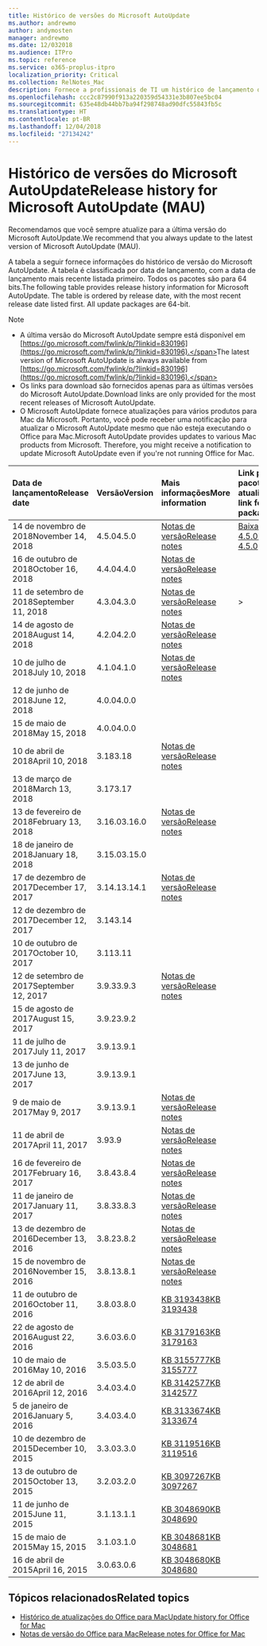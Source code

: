 ```yaml
---
title: Histórico de versões do Microsoft AutoUpdate
ms.author: andrewmo
author: andymosten
manager: andrewmo
ms.date: 12/032018
ms.audience: ITPro
ms.topic: reference
ms.service: o365-proplus-itpro
localization_priority: Critical
ms.collection: RelNotes_Mac
description: Fornece a profissionais de TI um histórico de lançamento do Microsoft AutoUpdate
ms.openlocfilehash: ccc2c87990f913a220359d54331e3b807ee5bc04
ms.sourcegitcommit: 635e48db44bb7ba94f298748ad90dfc55843fb5c
ms.translationtype: HT
ms.contentlocale: pt-BR
ms.lasthandoff: 12/04/2018
ms.locfileid: "27134242"
---
```

# <a name="release-history-for-microsoft-autoupdate-mau"></a><span data-ttu-id="bba62-103">Histórico de versões do Microsoft AutoUpdate</span><span class="sxs-lookup"><span data-stu-id="bba62-103">Release history for Microsoft AutoUpdate (MAU)</span></span>
 
<span data-ttu-id="bba62-104">Recomendamos que você sempre atualize para a última versão do Microsoft AutoUpdate.</span><span class="sxs-lookup"><span data-stu-id="bba62-104">We recommend that you always update to the latest version of Microsoft AutoUpdate (MAU).</span></span>

<span data-ttu-id="bba62-p101">A tabela a seguir fornece informações do histórico de versão do Microsoft AutoUpdate. A tabela é classificada por data de lançamento, com a data de lançamento mais recente listada primeiro. Todos os pacotes são para 64 bits.</span><span class="sxs-lookup"><span data-stu-id="bba62-p101">The following table provides release history information for Microsoft AutoUpdate. The table is ordered by release date, with the most recent release date listed first. All update packages are 64-bit.</span></span>


> [!NOTE]
> - <span data-ttu-id="bba62-108">A última versão do Microsoft AutoUpdate sempre está disponível em [https://go.microsoft.com/fwlink/p/?linkid=830196](https://go.microsoft.com/fwlink/p/?linkid=830196).</span><span class="sxs-lookup"><span data-stu-id="bba62-108">The latest version of Microsoft AutoUpdate is always available from [https://go.microsoft.com/fwlink/p/?linkid=830196](https://go.microsoft.com/fwlink/p/?linkid=830196).</span></span>
> - <span data-ttu-id="bba62-109">Os links para download são fornecidos apenas para as últimas versões do Microsoft AutoUpdate.</span><span class="sxs-lookup"><span data-stu-id="bba62-109">Download links are only provided for the most recent releases of Microsoft AutoUpdate.</span></span>
> - <span data-ttu-id="bba62-p102">O Microsoft AutoUpdate fornece atualizações para vários produtos para Mac da Microsoft. Portanto, você pode receber uma notificação para atualizar o Microsoft AutoUpdate mesmo que não esteja executando o Office para Mac.</span><span class="sxs-lookup"><span data-stu-id="bba62-p102">Microsoft AutoUpdate provides updates to various Mac products from Microsoft. Therefore, you might receive a notification to update Microsoft AutoUpdate even if you're not running Office for Mac.</span></span>
  
|<span data-ttu-id="bba62-112">**Data de lançamento**</span><span class="sxs-lookup"><span data-stu-id="bba62-112">**Release date**</span></span>|<span data-ttu-id="bba62-113">**Versão**</span><span class="sxs-lookup"><span data-stu-id="bba62-113">**Version**</span></span>|<span data-ttu-id="bba62-114">**Mais informações**</span><span class="sxs-lookup"><span data-stu-id="bba62-114">**More information**</span></span>|<span data-ttu-id="bba62-115">**Link para baixar o pacote de atualização**</span><span class="sxs-lookup"><span data-stu-id="bba62-115">**Download link for the update package**</span></span>|
|:-----|:-----|:-----|:-----|
|<span data-ttu-id="bba62-116">14 de novembro de 2018</span><span class="sxs-lookup"><span data-stu-id="bba62-116">November 14, 2018</span></span> <br/> |<span data-ttu-id="bba62-117">4.5.0</span><span class="sxs-lookup"><span data-stu-id="bba62-117">4.5.0</span></span> <br/> |[<span data-ttu-id="bba62-118">Notas de versão</span><span class="sxs-lookup"><span data-stu-id="bba62-118">Release notes</span></span>](release-notes-office-for-mac.md#november-2018-release) <br/> |[<span data-ttu-id="bba62-119">Baixar MAU 4.5.0</span><span class="sxs-lookup"><span data-stu-id="bba62-119">Download MAU 4.5.0</span></span>](https://go.microsoft.com/fwlink/p/?linkid=830196) <br/> |
|<span data-ttu-id="bba62-120">16 de outubro de 2018</span><span class="sxs-lookup"><span data-stu-id="bba62-120">October 16, 2018</span></span> <br/> |<span data-ttu-id="bba62-121">4.4.0</span><span class="sxs-lookup"><span data-stu-id="bba62-121">4.4.0</span></span> <br/> |[<span data-ttu-id="bba62-122">Notas de versão</span><span class="sxs-lookup"><span data-stu-id="bba62-122">Release notes</span></span>](release-notes-office-for-mac.md#october-2018-release) <br/> |<br/> |
|<span data-ttu-id="bba62-123">11 de setembro de 2018</span><span class="sxs-lookup"><span data-stu-id="bba62-123">September 11, 2018</span></span>  <br/> |<span data-ttu-id="bba62-124">4.3.0</span><span class="sxs-lookup"><span data-stu-id="bba62-124">4.3.0</span></span>  <br/> |[<span data-ttu-id="bba62-125">Notas de versão</span><span class="sxs-lookup"><span data-stu-id="bba62-125">Release notes</span></span>](release-notes-office-for-mac.md#september-2018-release) <br/> |> |
|<span data-ttu-id="bba62-126">14 de agosto de 2018</span><span class="sxs-lookup"><span data-stu-id="bba62-126">August 14, 2018</span></span>  <br/> |<span data-ttu-id="bba62-127">4.2.0</span><span class="sxs-lookup"><span data-stu-id="bba62-127">4.2.0</span></span>  <br/> |[<span data-ttu-id="bba62-128">Notas de versão</span><span class="sxs-lookup"><span data-stu-id="bba62-128">Release notes</span></span>](release-notes-office-for-mac.md#august-2018-release) <br/> | |
|<span data-ttu-id="bba62-129">10 de julho de 2018</span><span class="sxs-lookup"><span data-stu-id="bba62-129">July 10, 2018</span></span>  <br/> |<span data-ttu-id="bba62-130">4.1.0</span><span class="sxs-lookup"><span data-stu-id="bba62-130">4.1.0</span></span>  <br/> |[<span data-ttu-id="bba62-131">Notas de versão</span><span class="sxs-lookup"><span data-stu-id="bba62-131">Release notes</span></span>](release-notes-office-for-mac.md#july-2018-release) <br/> | |
|<span data-ttu-id="bba62-132">12 de junho de 2018</span><span class="sxs-lookup"><span data-stu-id="bba62-132">June 12, 2018</span></span>  <br/> |<span data-ttu-id="bba62-133">4.0.0</span><span class="sxs-lookup"><span data-stu-id="bba62-133">4.0.0</span></span>  <br/> |||
|<span data-ttu-id="bba62-134">15 de maio de 2018</span><span class="sxs-lookup"><span data-stu-id="bba62-134">May 15, 2018</span></span>  <br/> |<span data-ttu-id="bba62-135">4.0.0</span><span class="sxs-lookup"><span data-stu-id="bba62-135">4.0.0</span></span>  <br/> |||
|<span data-ttu-id="bba62-136">10 de abril de 2018</span><span class="sxs-lookup"><span data-stu-id="bba62-136">April 10, 2018</span></span>  <br/> |<span data-ttu-id="bba62-137">3.18</span><span class="sxs-lookup"><span data-stu-id="bba62-137">3.18</span></span>  <br/> |[<span data-ttu-id="bba62-138">Notas de versão</span><span class="sxs-lookup"><span data-stu-id="bba62-138">Release notes</span></span>](release-notes-office-for-mac.md#april-2018-release) <br/> ||
|<span data-ttu-id="bba62-139">13 de março de 2018</span><span class="sxs-lookup"><span data-stu-id="bba62-139">March 13, 2018</span></span>  <br/> |<span data-ttu-id="bba62-140">3.17</span><span class="sxs-lookup"><span data-stu-id="bba62-140">3.17</span></span>  <br/> |||
|<span data-ttu-id="bba62-141">13 de fevereiro de 2018</span><span class="sxs-lookup"><span data-stu-id="bba62-141">February 13, 2018</span></span>  <br/> |<span data-ttu-id="bba62-142">3.16.0</span><span class="sxs-lookup"><span data-stu-id="bba62-142">3.16.0</span></span>  <br/> |[<span data-ttu-id="bba62-143">Notas de versão</span><span class="sxs-lookup"><span data-stu-id="bba62-143">Release notes</span></span>](release-notes-office-for-mac.md#february-2018-release) <br/> | <br/> |
|<span data-ttu-id="bba62-144">18 de janeiro de 2018</span><span class="sxs-lookup"><span data-stu-id="bba62-144">January 18, 2018</span></span>  <br/> |<span data-ttu-id="bba62-145">3.15.0</span><span class="sxs-lookup"><span data-stu-id="bba62-145">3.15.0</span></span>  <br/> |<br/> |
|<span data-ttu-id="bba62-146">17 de dezembro de 2017</span><span class="sxs-lookup"><span data-stu-id="bba62-146">December 17, 2017</span></span>  <br/> |<span data-ttu-id="bba62-147">3.14.1</span><span class="sxs-lookup"><span data-stu-id="bba62-147">3.14.1</span></span>  <br/> |[<span data-ttu-id="bba62-148">Notas de versão</span><span class="sxs-lookup"><span data-stu-id="bba62-148">Release notes</span></span>](release-notes-office-for-mac.md#december-2017-release) <br/> | <br/> |
|<span data-ttu-id="bba62-149">12 de dezembro de 2017</span><span class="sxs-lookup"><span data-stu-id="bba62-149">December 12, 2017</span></span>  <br/> |<span data-ttu-id="bba62-150">3.14</span><span class="sxs-lookup"><span data-stu-id="bba62-150">3.14</span></span>  <br/> ||  <br/> |
|<span data-ttu-id="bba62-151">10 de outubro de 2017</span><span class="sxs-lookup"><span data-stu-id="bba62-151">October 10, 2017</span></span>  <br/> |<span data-ttu-id="bba62-152">3.11</span><span class="sxs-lookup"><span data-stu-id="bba62-152">3.11</span></span>  <br/> ||<br/> |
|<span data-ttu-id="bba62-153">12 de setembro de 2017</span><span class="sxs-lookup"><span data-stu-id="bba62-153">September 12, 2017</span></span>  <br/> |<span data-ttu-id="bba62-154">3.9.3</span><span class="sxs-lookup"><span data-stu-id="bba62-154">3.9.3</span></span>  <br/> |[<span data-ttu-id="bba62-155">Notas de versão</span><span class="sxs-lookup"><span data-stu-id="bba62-155">Release notes</span></span>](release-notes-office-for-mac.md#september-2017-release) <br/> |<br/> |
|<span data-ttu-id="bba62-156">15 de agosto de 2017</span><span class="sxs-lookup"><span data-stu-id="bba62-156">August 15, 2017</span></span>  <br/> |<span data-ttu-id="bba62-157">3.9.2</span><span class="sxs-lookup"><span data-stu-id="bba62-157">3.9.2</span></span>  <br/> || <br/> |
|<span data-ttu-id="bba62-158">11 de julho de 2017</span><span class="sxs-lookup"><span data-stu-id="bba62-158">July 11, 2017</span></span>  <br/> |<span data-ttu-id="bba62-159">3.9.1</span><span class="sxs-lookup"><span data-stu-id="bba62-159">3.9.1</span></span>  <br/> || <br/> |
|<span data-ttu-id="bba62-160">13 de junho de 2017</span><span class="sxs-lookup"><span data-stu-id="bba62-160">June 13, 2017</span></span>  <br/> |<span data-ttu-id="bba62-161">3.9.1</span><span class="sxs-lookup"><span data-stu-id="bba62-161">3.9.1</span></span>  <br/> || <br/> |
|<span data-ttu-id="bba62-162">9 de maio de 2017</span><span class="sxs-lookup"><span data-stu-id="bba62-162">May 9, 2017</span></span>  <br/> |<span data-ttu-id="bba62-163">3.9.1</span><span class="sxs-lookup"><span data-stu-id="bba62-163">3.9.1</span></span>  <br/> |[<span data-ttu-id="bba62-164">Notas de versão</span><span class="sxs-lookup"><span data-stu-id="bba62-164">Release notes</span></span>](release-notes-office-for-mac.md#may-2017-release) <br/> | <br/> |
|<span data-ttu-id="bba62-165">11 de abril de 2017</span><span class="sxs-lookup"><span data-stu-id="bba62-165">April 11, 2017</span></span>  <br/> |<span data-ttu-id="bba62-166">3.9</span><span class="sxs-lookup"><span data-stu-id="bba62-166">3.9</span></span>  <br/> |[<span data-ttu-id="bba62-167">Notas de versão</span><span class="sxs-lookup"><span data-stu-id="bba62-167">Release notes</span></span>](release-notes-office-for-mac.md#april-2017-release) <br/> |  <br/> |
|<span data-ttu-id="bba62-168">16 de fevereiro de 2017</span><span class="sxs-lookup"><span data-stu-id="bba62-168">February 16, 2017</span></span>  <br/> |<span data-ttu-id="bba62-169">3.8.4</span><span class="sxs-lookup"><span data-stu-id="bba62-169">3.8.4</span></span>  <br/> |[<span data-ttu-id="bba62-170">Notas de versão</span><span class="sxs-lookup"><span data-stu-id="bba62-170">Release notes</span></span>](release-notes-office-for-mac.md#february-2017-release) <br/> | <br/> |
|<span data-ttu-id="bba62-171">11 de janeiro de 2017</span><span class="sxs-lookup"><span data-stu-id="bba62-171">January 11, 2017</span></span>  <br/> |<span data-ttu-id="bba62-172">3.8.3</span><span class="sxs-lookup"><span data-stu-id="bba62-172">3.8.3</span></span>  <br/> |[<span data-ttu-id="bba62-173">Notas de versão</span><span class="sxs-lookup"><span data-stu-id="bba62-173">Release notes</span></span>](release-notes-office-for-mac.md#january-2017-release) <br/> | <br/> |
|<span data-ttu-id="bba62-174">13 de dezembro de 2016</span><span class="sxs-lookup"><span data-stu-id="bba62-174">December 13, 2016</span></span>  <br/> |<span data-ttu-id="bba62-175">3.8.2</span><span class="sxs-lookup"><span data-stu-id="bba62-175">3.8.2</span></span>  <br/> |[<span data-ttu-id="bba62-176">Notas de versão</span><span class="sxs-lookup"><span data-stu-id="bba62-176">Release notes</span></span>](release-notes-office-for-mac.md#december-2016-release) <br/> | <br/> |
|<span data-ttu-id="bba62-177">15 de novembro de 2016</span><span class="sxs-lookup"><span data-stu-id="bba62-177">November 15, 2016</span></span>  <br/> |<span data-ttu-id="bba62-178">3.8.1</span><span class="sxs-lookup"><span data-stu-id="bba62-178">3.8.1</span></span>  <br/> |[<span data-ttu-id="bba62-179">Notas de versão</span><span class="sxs-lookup"><span data-stu-id="bba62-179">Release notes</span></span>](release-notes-office-for-mac.md#november-2016-release) <br/> | <br/> |
|<span data-ttu-id="bba62-180">11 de outubro de 2016</span><span class="sxs-lookup"><span data-stu-id="bba62-180">October 11, 2016</span></span>  <br/> |<span data-ttu-id="bba62-181">3.8.0</span><span class="sxs-lookup"><span data-stu-id="bba62-181">3.8.0</span></span>  <br/> |[<span data-ttu-id="bba62-182">KB 3193438</span><span class="sxs-lookup"><span data-stu-id="bba62-182">KB 3193438</span></span>](https://support.microsoft.com/kb/3193438) <br/> | <br/> |
|<span data-ttu-id="bba62-183">22 de agosto de 2016</span><span class="sxs-lookup"><span data-stu-id="bba62-183">August 22, 2016</span></span>  <br/> |<span data-ttu-id="bba62-184">3.6.0</span><span class="sxs-lookup"><span data-stu-id="bba62-184">3.6.0</span></span>  <br/> |[<span data-ttu-id="bba62-185">KB 3179163</span><span class="sxs-lookup"><span data-stu-id="bba62-185">KB 3179163</span></span>](https://support.microsoft.com/kb/3179163) <br/> | <br/> |
|<span data-ttu-id="bba62-186">10 de maio de 2016</span><span class="sxs-lookup"><span data-stu-id="bba62-186">May 10, 2016</span></span>  <br/> |<span data-ttu-id="bba62-187">3.5.0</span><span class="sxs-lookup"><span data-stu-id="bba62-187">3.5.0</span></span>  <br/> |[<span data-ttu-id="bba62-188">KB 3155777</span><span class="sxs-lookup"><span data-stu-id="bba62-188">KB 3155777</span></span>](https://support.microsoft.com/kb/3155777) <br/> | <br/> |
|<span data-ttu-id="bba62-189">12 de abril de 2016</span><span class="sxs-lookup"><span data-stu-id="bba62-189">April 12, 2016</span></span>  <br/> |<span data-ttu-id="bba62-190">3.4.0</span><span class="sxs-lookup"><span data-stu-id="bba62-190">3.4.0</span></span>  <br/> |[<span data-ttu-id="bba62-191">KB 3142577</span><span class="sxs-lookup"><span data-stu-id="bba62-191">KB 3142577</span></span>](https://support.microsoft.com/kb/3142577) <br/> | <br/> |
|<span data-ttu-id="bba62-192">5 de janeiro de 2016</span><span class="sxs-lookup"><span data-stu-id="bba62-192">January 5, 2016</span></span>  <br/> |<span data-ttu-id="bba62-193">3.4.0</span><span class="sxs-lookup"><span data-stu-id="bba62-193">3.4.0</span></span>  <br/> |[<span data-ttu-id="bba62-194">KB 3133674</span><span class="sxs-lookup"><span data-stu-id="bba62-194">KB 3133674</span></span>](https://support.microsoft.com/kb/3133674) <br/> | <br/> |
|<span data-ttu-id="bba62-195">10 de dezembro de 2015</span><span class="sxs-lookup"><span data-stu-id="bba62-195">December 10, 2015</span></span>  <br/> |<span data-ttu-id="bba62-196">3.3.0</span><span class="sxs-lookup"><span data-stu-id="bba62-196">3.3.0</span></span>  <br/> |[<span data-ttu-id="bba62-197">KB 3119516</span><span class="sxs-lookup"><span data-stu-id="bba62-197">KB 3119516</span></span>](https://support.microsoft.com/kb/3119516) <br/> | <br/> |
|<span data-ttu-id="bba62-198">13 de outubro de 2015</span><span class="sxs-lookup"><span data-stu-id="bba62-198">October 13, 2015</span></span>  <br/> |<span data-ttu-id="bba62-199">3.2.0</span><span class="sxs-lookup"><span data-stu-id="bba62-199">3.2.0</span></span>  <br/> |[<span data-ttu-id="bba62-200">KB 3097267</span><span class="sxs-lookup"><span data-stu-id="bba62-200">KB 3097267</span></span>](https://support.microsoft.com/kb/3097267) <br/> | <br/> |
|<span data-ttu-id="bba62-201">11 de junho de 2015</span><span class="sxs-lookup"><span data-stu-id="bba62-201">June 11, 2015</span></span>  <br/> |<span data-ttu-id="bba62-202">3.1.1</span><span class="sxs-lookup"><span data-stu-id="bba62-202">3.1.1</span></span>  <br/> |[<span data-ttu-id="bba62-203">KB 3048690</span><span class="sxs-lookup"><span data-stu-id="bba62-203">KB 3048690</span></span>](https://support.microsoft.com/kb/3048690) <br/> | <br/> |
|<span data-ttu-id="bba62-204">15 de maio de 2015</span><span class="sxs-lookup"><span data-stu-id="bba62-204">May 15, 2015</span></span>  <br/> |<span data-ttu-id="bba62-205">3.1.0</span><span class="sxs-lookup"><span data-stu-id="bba62-205">3.1.0</span></span>  <br/> |[<span data-ttu-id="bba62-206">KB 3048681</span><span class="sxs-lookup"><span data-stu-id="bba62-206">KB 3048681</span></span>](https://support.microsoft.com/kb/3048681) <br/> | <br/> |
|<span data-ttu-id="bba62-207">16 de abril de 2015</span><span class="sxs-lookup"><span data-stu-id="bba62-207">April 16, 2015</span></span>  <br/> |<span data-ttu-id="bba62-208">3.0.6</span><span class="sxs-lookup"><span data-stu-id="bba62-208">3.0.6</span></span>  <br/> |[<span data-ttu-id="bba62-209">KB 3048680</span><span class="sxs-lookup"><span data-stu-id="bba62-209">KB 3048680</span></span>](https://support.microsoft.com/kb/3048680) <br/> | <br/> |

## <a name="related-topics"></a><span data-ttu-id="bba62-210">Tópicos relacionados</span><span class="sxs-lookup"><span data-stu-id="bba62-210">Related topics</span></span>

- [<span data-ttu-id="bba62-211">Histórico de atualizações do Office para Mac</span><span class="sxs-lookup"><span data-stu-id="bba62-211">Update history for Office for Mac</span></span>](update-history-office-for-mac.md)
- [<span data-ttu-id="bba62-212">Notas de versão do Office para Mac</span><span class="sxs-lookup"><span data-stu-id="bba62-212">Release notes for Office for Mac</span></span>](release-notes-office-for-mac.md) 